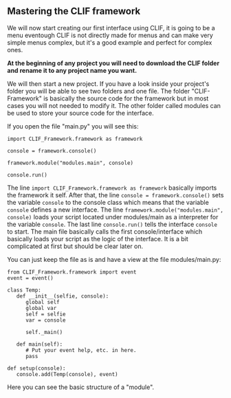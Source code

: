 Mastering the CLIF framework
--------------------------------------------------
We will now start creating our first interface using CLIF, it is going to be a menu eventough CLIF is not directly made for menus and can make very simple menus complex, but it's a good example and perfect for complex ones.

**At the beginning of any project you will need to download the CLIF folder and rename it to any project name you want.**

We will then start a new project.
If you have a look inside your project's folder you will be able to see two folders and one file.
The folder "CLIF-Framework" is basically the source code for the framework but in most cases you will not needed to modify it.
The other folder called modules can be used to store your source code for the interface.

If you open the file "main.py" you will see this:
```
import CLIF_Framework.framework as framework
 
console = framework.console()
 
framework.module("modules.main", console)
 
console.run()
```

The line  `import CLIF_Framework.framework as framework` basically imports the framework it self.
After that, the line `console = framework.console()` sets the variable `console` to the console class which means that the variable `console` defines a new interface.
The line `framework.module("modules.main", console)` loads your script located under modules/main as a interpreter for the variable `console`.
The last line `console.run()` tells the interface `console` to start.
The main file basically calls the first console/interface which basically loads your script as the logic of the interface.
It is a bit complicated at first but should be clear later on.

You can just keep the file as is and have a view at the file modules/main.py:
```
from CLIF_Framework.framework import event
event = event()

class Temp:
   def __init__(selfie, console):
      global self
      global var
      self = selfie
      var = console
      
      self._main()
   
   def main(self):
      # Put your event help, etc. in here.
      pass

def setup(console):
   console.add(Temp(console), event)
```

Here you can see the basic structure of a "module".
